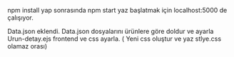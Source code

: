npm install yap sonrasında npm start yaz başlatmak için localhost:5000 de çalışıyor.

Data.json eklendi.
Data.json dosyalarını ürünlere göre doldur ve ayarla
Urun-detay.ejs frontend ve css ayarla. ( Yeni css oluştur ve yaz stlye.css olamaz orası)


